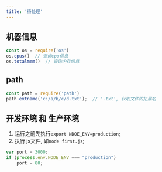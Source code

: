```yaml
---
title: '待处理'
---
```


## 机器信息
```js
const os = require('os')
os.cpus()  // 查询cpu信息
os.totalmem()  // 查询内存信息
```


## path
```js
const path = require('path')
path.extname('c:/a/b/c/d.txt');  // '.txt', 获取文件的拓展名
```


## 开发环境 和 生产环境
1. 运行之前先执行`export NDOE_ENV=production`;
2. 执行 js文件, 如`node first.js`;
```js
var port = 3000;
if (process.env.NODE_ENV === "production")
    port = 80;
```